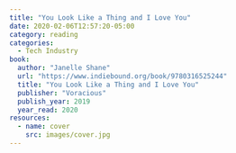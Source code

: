 ```yaml
---
title: "You Look Like a Thing and I Love You"
date: 2020-02-06T12:57:20-05:00
category: reading
categories:
  - Tech Industry
book:
  author: "Janelle Shane"
  url: "https://www.indiebound.org/book/9780316525244"
  title: "You Look Like a Thing and I Love You"
  publisher: "Voracious"
  publish_year: 2019
  year_read: 2020
resources:
  - name: cover
    src: images/cover.jpg
---
```


